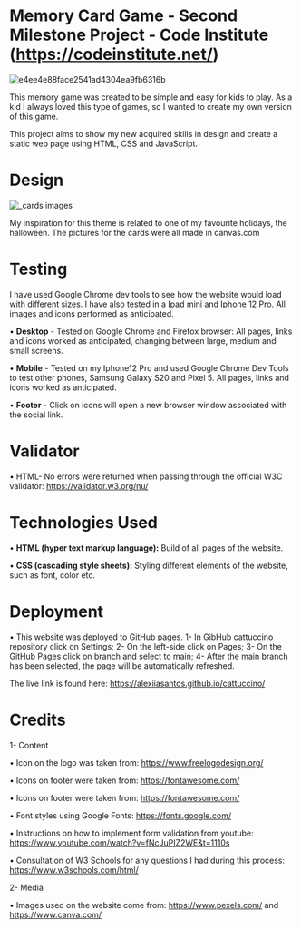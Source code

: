 # Memory Card Game - Second Milestone Project - Code Institute (https://codeinstitute.net/)

![e4ee4e88face2541ad4304ea9fb6316b](https://user-images.githubusercontent.com/111059036/204100594-4335e26d-878c-448c-b27b-c199db3bfde6.png)

This memory game was created to be simple and easy for kids to play. As a kid I always loved this type of games, so I wanted to create my own version of this game.

This project aims to show my new acquired skills in design and create a static web page using HTML, CSS and JavaScript.


# Design


![_cards images](https://user-images.githubusercontent.com/111059036/204100851-6627a913-ab98-41a0-8f8d-d3fc2c2b3595.png)

My inspiration for this theme is related to one of my favourite holidays, the halloween. The pictures for the cards were all made in canvas.com


  
  # Testing
  
  I have used Google Chrome dev tools to see how the website would load with different sizes. I have also tested in a Ipad mini and Iphone 12 Pro. All images and icons performed as anticipated.
  
  • **Desktop** - Tested on Google Chrome and Firefox browser: All pages, links and icons worked as anticipated, changing between large, medium and small screens.
  
  • **Mobile** - Tested on my Iphone12 Pro and used Google Chrome Dev Tools to test other phones, Samsung Galaxy S20 and Pixel 5. All pages, links and icons worked as anticipated.
  
  • **Footer** - Click on icons will open a new browser window associated with the social link.
  
  # Validator
  
  • HTML- No errors were returned when passing through the official W3C validator: https://validator.w3.org/nu/
  
  # Technologies Used
  
  • **HTML (hyper text markup language):** Build of all pages of the website.
  
   • **CSS (cascading style sheets):** Styling different elements of the website, such as font, color etc.
   
   # Deployment
   
   • This website was deployed to GitHub pages.
      1- In GibHub cattuccino repository click on Settings;
      2- On the left-side click on Pages;
      3- On the GitHub Pages click on branch and select to main;
      4- After the main branch has been selected, the page will be automatically refreshed.
      
  The live link is found here: https://alexiiasantos.github.io/cattuccino/
      
   # Credits
   
   1- Content
   
   • Icon on the logo was taken from: https://www.freelogodesign.org/
   
   • Icons on footer were taken from: https://fontawesome.com/
   
   • Icons on footer were taken from: https://fontawesome.com/
   
   • Font styles using Google Fonts: https://fonts.google.com/
   
   • Instructions on how to implement form validation from youtube: https://www.youtube.com/watch?v=fNcJuPIZ2WE&t=1110s
   
   • Consultation of W3 Schools for any questions I had during this process: https://www.w3schools.com/html/
   
   2- Media
   
   • Images used on the website come from: https://www.pexels.com/ and https://www.canva.com/
   


